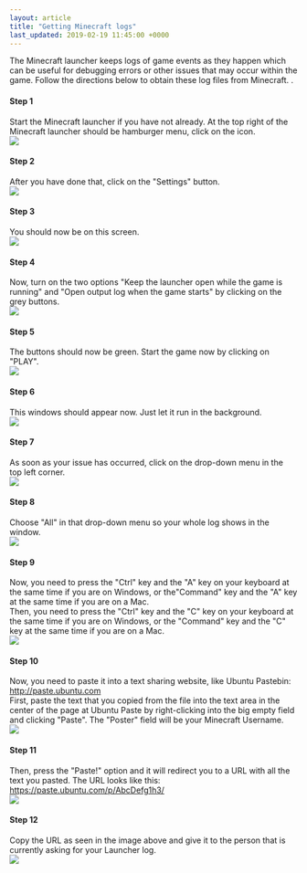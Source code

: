 ```yaml
---
layout: article
title: "Getting Minecraft logs"
last_updated: 2019-02-19 11:45:00 +0000
---
```


The Minecraft launcher keeps logs of game events as they happen which can be useful for debugging errors or other issues that may occur within the game. Follow the directions below to obtain these log files from Minecraft. .

#### Step 1
Start the Minecraft launcher if you have not already. At the top right of the Minecraft launcher should be hamburger menu, click on the icon.  
![](/static/images/support-articles/log/log-step1.png)


#### Step 2
After you have done that, click on the "Settings" button.  
![](/static/images/support-articles/log/log-step2.png)

#### Step 3
You should now be on this screen.  
![](/static/images/support-articles/log/log-step3.png)

#### Step 4
Now, turn on the two options "Keep the launcher open while the game is running" and "Open output log when the game starts" by clicking on the grey buttons.  
![](/static/images/support-articles/log/log-step4.png)

#### Step 5
The buttons should now be green. Start the game now by clicking on "PLAY".  
![](/static/images/support-articles/log/log-step5.png)


#### Step 6
This windows should appear now. Just let it run in the background.  
![](/static/images/support-articles/log/log-step6.png)

#### Step 7
As soon as your issue has occurred, click on the drop-down menu in the top left corner.  
![](/static/images/support-articles/log/log-step7.png)

#### Step 8
Choose "All" in that drop-down menu so your whole log shows in the window.  
![](/static/images/support-articles/log/log-step8.png)

#### Step 9
Now, you need to press the "Ctrl" key and the "A" key on your keyboard at the same time if you are on Windows, or the"Command" key and the "A" key at the same time if you are on a Mac.  
Then, you need to press the "Ctrl" key and the "C" key on your keyboard at the same time if you are on Windows, or the "Command" key and the "C" key at the same time if you are on a Mac.  
![](/static/images/support-articles/log/log-step9.png)

#### Step 10
Now, you need to paste it into a text sharing website, like Ubuntu Pastebin: http://paste.ubuntu.com  
First, paste the text that you copied from the file into the text area in the center of the page at Ubuntu Paste by right-clicking into the big empty field and clicking "Paste". The "Poster" field will be your Minecraft Username.  
![](/static/images/support-articles/log/log-step10.png)

#### Step 11
Then, press the "Paste!" option and it will redirect you to a URL with all the text you pasted. The URL looks like this: https://paste.ubuntu.com/p/AbcDefg1h3/  
![](/static/images/support-articles/log/log-step11.png)


#### Step 12
Copy the URL as seen in the image above and give it to the person that is currently asking for your Launcher log.  
![](/static/images/support-articles/log/log-step12.png)
